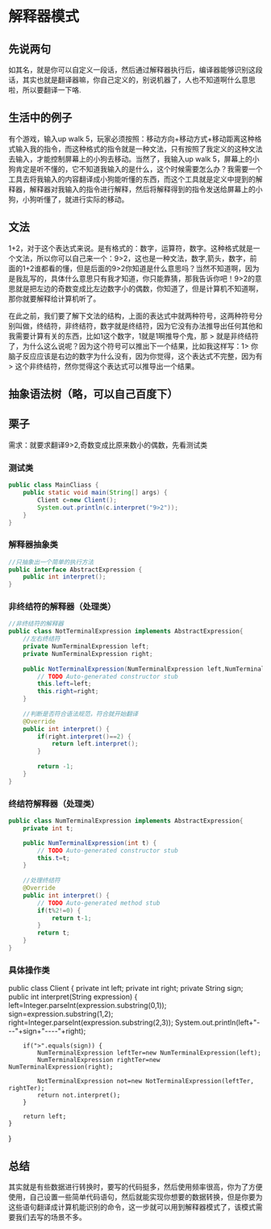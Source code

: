 # 解释器模式
## 先说两句 
如其名，就是你可以自定义一段话，然后通过解释器执行后，编译器能够识别这段话，其实也就是翻译器嘛，你自己定义的，别说机器了，人也不知道啊什么意思啦，所以要翻译一下咯.
## 生活中的例子
有个游戏，输入up walk 5，玩家必须按照：移动方向+移动方式+移动距离这种格式输入我的指令，而这种格式的指令就是一种文法，只有按照了我定义的这种文法去输入，才能控制屏幕上的小狗去移动。当然了，我输入up walk 5，屏幕上的小狗肯定是听不懂的，它不知道我输入的是什么，这个时候需要怎么办？我需要一个工具去将我输入的内容翻译成小狗能听懂的东西，而这个工具就是定义中提到的解释器，解释器对我输入的指令进行解释，然后将解释得到的指令发送给屏幕上的小狗，小狗听懂了，就进行实际的移动。

## 文法
1+2，对于这个表达式来说。是有格式的：数字，运算符，数字。这种格式就是一个文法，所以你可以自己来一个：9>2，这也是一种文法，数字,箭头，数字，前面的1+2谁都看的懂，但是后面的9>2你知道是什么意思吗？当然不知道啊，因为是我乱写的，具体什么意思只有我才知道，你只能靠猜，那我告诉你吧！9>2的意思就是把左边的奇数变成比左边数字小的偶数，你知道了，但是计算机不知道啊，那你就要解释给计算机听了。

在此之前，我们要了解下文法的结构，上面的表达式中就两种符号，这两种符号分别叫做，终结符，非终结符，数字就是终结符，因为它没有办法推导出任何其他和我需要计算有关的东西，比如1这个数字，1就是1啊推导个鬼，那 > 就是非终结符了，为什么这么说呢？因为这个符号可以推出下一个结果，比如我这样写：1> 你脑子反应应该是右边的数字为什么没有，因为你觉得，这个表达式不完整，因为有 > 这个非终结符，然你觉得这个表达式可以推导出一个结果。

## 抽象语法树（略，可以自己百度下）
## 栗子
需求：就要求翻译9>2,奇数变成比原来数小的偶数，先看测试类
### 测试类
~~~java
public class MainCliass {
	public static void main(String[] args) {
		Client c=new Client();
		System.out.println(c.interpret("9>2"));
	}
}
~~~
### 解释器抽象类
~~~java
//只抽象出一个简单的执行方法
public interface AbstractExpression {
	public int interpret();
}
~~~
### 非终结符的解释器（处理类）
~~~java
//非终结符的解释器
public class NotTerminalExpression implements AbstractExpression{
    //左右终结符
	private NumTerminalExpression left;
	private NumTerminalExpression right;
	
	public NotTerminalExpression(NumTerminalExpression left,NumTerminalExpression right) {
		// TODO Auto-generated constructor stub
		this.left=left;
		this.right=right;
	}
	
	//判断是否符合语法规范，符合就开始翻译
	@Override
	public int interpret() {
		if(right.interpret()==2) {
			return left.interpret();
		}
		
		return -1;
	}
}
~~~
### 终结符解释器（处理类）
~~~java
public class NumTerminalExpression implements AbstractExpression{
	private int t;

	public NumTerminalExpression(int t) {
		// TODO Auto-generated constructor stub
		this.t=t;
	}
	
	//处理终结符
	@Override
	public int interpret() {
		// TODO Auto-generated method stub
		if(t%2!=0) {
			return t-1;
		}
		return t;
	}
}
~~~
### 具体操作类
public class Client {
	private int left;
	private int right;
	private String sign;
	public int interpret(String expression) {
		left=Integer.parseInt(expression.substring(0,1));
		sign=expression.substring(1,2);
		right=Integer.parseInt(expression.substring(2,3));
		System.out.println(left+"---"+sign+"----"+right);
		
		if(">".equals(sign)) {
			NumTerminalExpression leftTer=new NumTerminalExpression(left);
			NumTerminalExpression rightTer=new NumTerminalExpression(right);
			
			NotTerminalExpression not=new NotTerminalExpression(leftTer, rightTer);
			return not.interpret();
		}
		
		return left;
	}
}
## 总结
其实就是有些数据进行转换时，要写的代码挺多，然后使用频率很高，你为了方便使用，自己设置一些简单代码语句，然后就能实现你想要的数据转换，但是你要为这些语句翻译成计算机能识别的命令，这一步就可以用到解释器模式了，该模式需要我们去写的场景不多。

